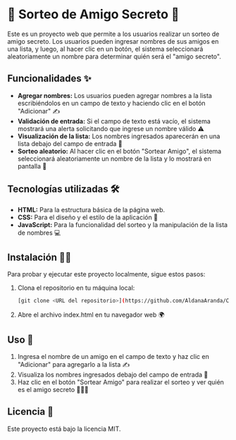 # 🎉 Sorteo de Amigo Secreto 🎉

Este es un proyecto web que permite a los usuarios realizar un sorteo de amigo secreto. Los usuarios pueden ingresar nombres de sus amigos en una lista, y luego, al hacer clic en un botón, el sistema seleccionará aleatoriamente un nombre para determinar quién será el "amigo secreto".

## Funcionalidades ✨

- **Agregar nombres:** Los usuarios pueden agregar nombres a la lista escribiéndolos en un campo de texto y haciendo clic en el botón "Adicionar" ✍️
- **Validación de entrada:** Si el campo de texto está vacío, el sistema mostrará una alerta solicitando que ingrese un nombre válido ⚠️
- **Visualización de la lista:** Los nombres ingresados aparecerán en una lista debajo del campo de entrada 📜
- **Sorteo aleatorio:** Al hacer clic en el botón "Sortear Amigo", el sistema seleccionará aleatoriamente un nombre de la lista y lo mostrará en pantalla 🎲

## Tecnologías utilizadas 🛠️

- **HTML:** Para la estructura básica de la página web.
- **CSS:** Para el diseño y el estilo de la aplicación 🎨
- **JavaScript:** Para la funcionalidad del sorteo y la manipulación de la lista de nombres 💻

## Instalación 🧑‍💻

Para probar y ejecutar este proyecto localmente, sigue estos pasos:

1. Clona el repositorio en tu máquina local:

   ```bash
   [git clone <URL del repositorio>](https://github.com/AldanaAranda/Challenge-Amigo-Secreto.git)
   
2. Abre el archivo index.html en tu navegador web 🌍

## Uso 🎉

1. Ingresa el nombre de un amigo en el campo de texto y haz clic en "Adicionar" para agregarlo a la lista ✍️
2. Visualiza los nombres ingresados debajo del campo de entrada 👀
3. Haz clic en el botón "Sortear Amigo" para realizar el sorteo y ver quién es el amigo secreto 🕵️‍♂️🎁

## Licencia 📜

Este proyecto está bajo la licencia MIT.
